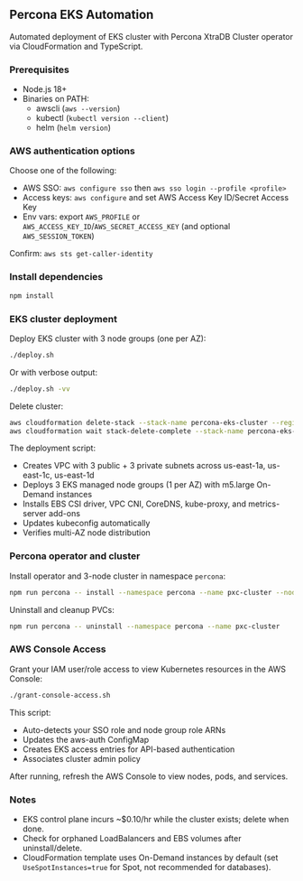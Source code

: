 ## Percona EKS Automation

Automated deployment of EKS cluster with Percona XtraDB Cluster operator via CloudFormation and TypeScript.

### Prerequisites
- Node.js 18+
- Binaries on PATH:
  - awscli (`aws --version`)
  - kubectl (`kubectl version --client`)
  - helm (`helm version`)

### AWS authentication options
Choose one of the following:
- AWS SSO: `aws configure sso` then `aws sso login --profile <profile>`
- Access keys: `aws configure` and set AWS Access Key ID/Secret Access Key
- Env vars: export `AWS_PROFILE` or `AWS_ACCESS_KEY_ID`/`AWS_SECRET_ACCESS_KEY` (and optional `AWS_SESSION_TOKEN`)

Confirm: `aws sts get-caller-identity`

### Install dependencies
```bash
npm install
```

### EKS cluster deployment
Deploy EKS cluster with 3 node groups (one per AZ):
```bash
./deploy.sh
```

Or with verbose output:
```bash
./deploy.sh -vv
```

Delete cluster:
```bash
aws cloudformation delete-stack --stack-name percona-eks-cluster --region us-east-1
aws cloudformation wait stack-delete-complete --stack-name percona-eks-cluster --region us-east-1
```

The deployment script:
- Creates VPC with 3 public + 3 private subnets across us-east-1a, us-east-1c, us-east-1d
- Deploys 3 EKS managed node groups (1 per AZ) with m5.large On-Demand instances
- Installs EBS CSI driver, VPC CNI, CoreDNS, kube-proxy, and metrics-server add-ons
- Updates kubeconfig automatically
- Verifies multi-AZ node distribution

### Percona operator and cluster
Install operator and 3-node cluster in namespace `percona`:
```bash
npm run percona -- install --namespace percona --name pxc-cluster --nodes 3
```

Uninstall and cleanup PVCs:
```bash
npm run percona -- uninstall --namespace percona --name pxc-cluster
```

### AWS Console Access
Grant your IAM user/role access to view Kubernetes resources in the AWS Console:
```bash
./grant-console-access.sh
```

This script:
- Auto-detects your SSO role and node group role ARNs
- Updates the aws-auth ConfigMap
- Creates EKS access entries for API-based authentication
- Associates cluster admin policy

After running, refresh the AWS Console to view nodes, pods, and services.

### Notes
- EKS control plane incurs ~$0.10/hr while the cluster exists; delete when done.
- Check for orphaned LoadBalancers and EBS volumes after uninstall/delete.
- CloudFormation template uses On-Demand instances by default (set `UseSpotInstances=true` for Spot, not recommended for databases).


